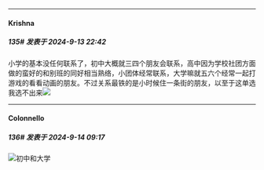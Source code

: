 ﻿
*****

####  Krishna  
##### 135#       发表于 2024-9-13 22:42

小学的基本没任何联系了，初中大概就三四个朋友会联系，高中因为学校社团方面做的蛮好的和别班的同好相当熟络，小团体经常联系，大学嘛就五六个经常一起打游戏的看看动画的朋友。不过关系最铁的是小时候住一条街的朋友，以至于这单选我选不出来<img src="https://static.saraba1st.com/image/smiley/face2017/012.png" referrerpolicy="no-referrer">


*****

####  Colonnello  
##### 136#       发表于 2024-9-14 09:17

<img src="https://static.saraba1st.com/image/smiley/face2017/001.png" referrerpolicy="no-referrer">初中和大学

